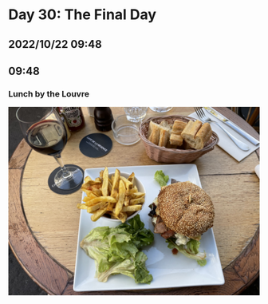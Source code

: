 # Day 30: The Final Day 
## 2022/10/22 09:48

## 09:48
### Lunch by the Louvre



![Burger](https://raw.githubusercontent.com/benknight135/thirty-knights-posts/main/data/day29/burger.jpeg)
